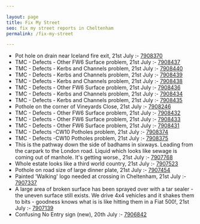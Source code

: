 ```yaml
---

layout: page
title: Fix My Street
seo: fix my street reports in Cheltenham
permalink: /fix-my-street

---
```


<!-- fix_marker starts -->

- Pot hole on drain near Iceland fire exit, 21st July :- [7908370](https://www.fixmystreet.com/report/7908370)
- TMC - Defects - Other FW6  Surface problem, 21st July :- [7908437](https://www.fixmystreet.com/report/7908437)
- TMC - Defects - Kerbs and Channels problem, 21st July :- [7908440](https://www.fixmystreet.com/report/7908440)
- TMC - Defects - Kerbs and Channels problem, 21st July :- [7908439](https://www.fixmystreet.com/report/7908439)
- TMC - Defects - Kerbs and Channels problem, 21st July :- [7908438](https://www.fixmystreet.com/report/7908438)
- TMC - Defects - Other FW6  Surface problem, 21st July :- [7908436](https://www.fixmystreet.com/report/7908436)
- TMC - Defects - Kerbs and Channels problem, 21st July :- [7908434](https://www.fixmystreet.com/report/7908434)
- TMC - Defects - Kerbs and Channels problem, 21st July :- [7908435](https://www.fixmystreet.com/report/7908435)
- Pothole on the corner of Vineyards Close, 21st July :- [7908246](https://www.fixmystreet.com/report/7908246)
- TMC - Defects - Other FW6  Surface problem, 21st July :- [7908432](https://www.fixmystreet.com/report/7908432)
- TMC - Defects - Other FW6  Surface problem, 21st July :- [7908433](https://www.fixmystreet.com/report/7908433)
- TMC - Defects - Other FW6  Surface problem, 21st July :- [7908431](https://www.fixmystreet.com/report/7908431)
- TMC - Defects -CW10 Potholes problem, 21st July :- [7908374](https://www.fixmystreet.com/report/7908374)
- TMC - Defects -CW10 Potholes problem, 21st July :- [7908375](https://www.fixmystreet.com/report/7908375)
- This is the pathway down the side of badhams in sixways. Leading from the carpark to the London road. Liquid which looks like sewage is coming out of manhole. It's getting worse., 21st July :- [7907768](https://www.fixmystreet.com/report/7907768)
- Whole estate looks like a third world country, 21st July :- [7907523](https://www.fixmystreet.com/report/7907523)
- Pothole on road size of large dinner plate, 21st July :- [7907454](https://www.fixmystreet.com/report/7907454)
- Painted 'Walking' logo needed at crossing in Cheltenham, 21st July :- [7907337](https://www.fixmystreet.com/report/7907337)
- A large area of broken surface has been sprayed over with a tar sealer - the uneven surface still exists. We drive 4x4 vehicles and it shakes them to bits - goodness knows what is is like hitting them in a Fiat 500!, 21st July :- [7907139](https://www.fixmystreet.com/report/7907139)
- Confusing No Entry sign (new), 20th July :- [7906842](https://www.fixmystreet.com/report/7906842)

<!-- fix_marker ends -->